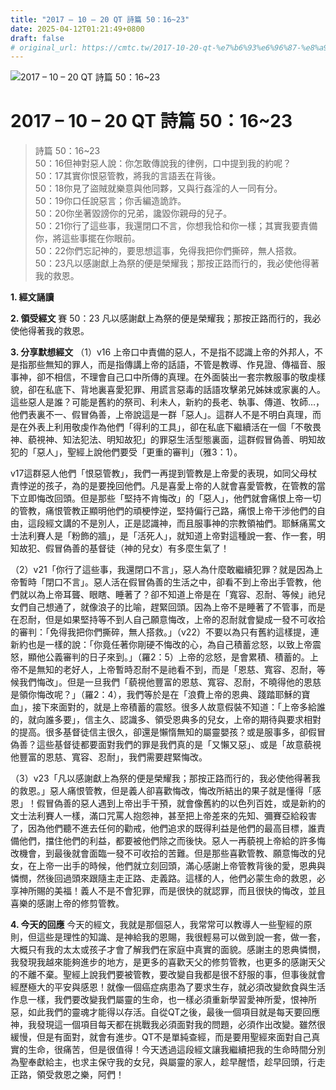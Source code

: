 ```yaml
---
title: "2017 – 10 – 20 QT 詩篇 50：16~23"
date: 2025-04-12T01:21:49+0800
draft: false
# original_url: https://cmtc.tw/2017-10-20-qt-%e7%b6%93%e6%96%87-%e8%a9%a9%e7%af%8750%ef%bc%9a1623
---
```


![2017 – 10 – 20 QT 詩篇 50：16\~23](/images/qt.jpg   "2017 – 10 – 20 QT 詩篇 50：16\~23")

# 2017 – 10 – 20 QT 詩篇 50：16\~23

> 詩篇 50：16\~23  
> 50：16但神對惡人說：你怎敢傳說我的律例，口中提到我的約呢？  
> 50：17其實你恨惡管教，將我的言語丟在背後。  
> 50：18你見了盜賊就樂意與他同夥，又與行姦淫的人一同有分。  
> 50：19你口任說惡言；你舌編造詭詐。  
> 50：20你坐著毀謗你的兄弟，讒毀你親母的兒子。  
> 50：21你行了這些事，我還閉口不言，你想我恰和你一樣；其實我要責備你，將這些事擺在你眼前。  
> 50：22你們忘記神的，要思想這事，免得我把你們撕碎，無人搭救。  
> 50：23凡以感謝獻上為祭的便是榮耀我；那按正路而行的，我必使他得著我的救恩。

**1. 經文誦讀**

**2. 領受經文**
賽 50：23 凡以感謝獻上為祭的便是榮耀我；那按正路而行的，我必使他得著我的救恩。

**3. 分享默想經文**
（1）v16 上帝口中責備的惡人，不是指不認識上帝的外邦人，不是指那些無知的罪人，而是指傳講上帝的話語，不管是教導、作見證、傳福音、服事神，卻不相信，不理會自己口中所傳的真理。在外面裝出一套宗教服事的敬虔樣貌，卻在私底下、背地裏喜愛犯罪、用謊言惡毒的話語攻擊弟兄姊妹或家裏的人。這些惡人是誰？可能是舊約的祭司、利未人，新約的長老、執事、傳道、牧師…，他們表裏不一、假冒偽善，上帝說這是一群「惡人」。這群人不是不明白真理，而是在外表上利用敬虔作為他們「得利的工具」，卻在私底下繼續活在一個「不敬畏神、藐視神、知法犯法、明知故犯」的罪惡生活型態裏面，這群假冒偽善、明知故犯的「惡人」，聖經上說他們要受「更重的審判」（雅3：1）。

v17這群惡人他們「恨惡管教」，我們一再提到管教是上帝愛的表現，如同父母杖責悖逆的孩子，為的是要挽回他們。凡是喜愛上帝的人就會喜愛管教，在管教的當下立即悔改回頭。但是那些「堅持不肯悔改」的「惡人」，他們就會痛恨上帝一切的管教，痛恨管教正顯明他們的頑梗悖逆，堅持偏行己路，痛恨上帝干涉他們的自由，這段經文講的不是別人，正是認識神，而且服事神的宗教領袖們。耶穌痛罵文士法利賽人是「粉飾的牆」，是「活死人」，就知道上帝對這種說一套、作一套，明知故犯、假冒偽善的基督徒（神的兒女）有多麼生氣了！

（2）v21「你行了這些事，我還閉口不言」，惡人為什麼敢繼續犯罪？就是因為上帝暫時「閉口不言」。惡人活在假冒偽善的生活之中，卻看不到上帝出手管教，他們就以為上帝耳聾、眼瞎、睡著了？卻不知道上帝是在「寬容、忍耐、等候」祂兒女們自己想通了，就像浪子的比喻，趕緊回頭。因為上帝不是睡著了不管事，而是在忍耐，但是如果堅持等不到人自己願意悔改，上帝的忍耐就會變成一發不可收拾的審判：「免得我把你們撕碎，無人搭救。」（v22）不要以為只有舊約這樣提，連新約也是一樣的說：「你竟任著你剛硬不悔改的心，為自己積蓄忿怒，以致上帝震怒，顯他公義審判的日子來到。」（羅2：5）上帝的忿怒，是會累積、積蓄的。上帝不是無知的老好人，上帝暫時忍耐不是祂看不到，而是「恩慈、寬容、忍耐，等候我們悔改」。但是一旦我們「藐視他豐富的恩慈、寬容、忍耐，不曉得他的恩慈是領你悔改呢？」（羅2：4），我們等於是在「浪費上帝的恩典、踐踏耶穌的寶血」，接下來面對的，就是上帝積蓄的震怒。很多人故意假裝不知道：「上帝多給誰的，就向誰多要」，信主久、認識多、領受恩典多的兒女，上帝的期待與要求相對的提高。很多基督徒信主很久，卻還是懶惰無知的屬靈嬰孩？或是服事多，卻假冒偽善？這些基督徒都要面對我們的罪是我們真的是「又懶又惡」、或是「故意藐視他豐富的恩慈、寬容、忍耐」，我們需要趕緊悔改。

（3）v23「凡以感謝獻上為祭的便是榮耀我；那按正路而行的，我必使他得著我的救恩。」惡人痛恨管教，但是義人卻喜歡悔改，悔改所結出的果子就是懂得「感恩」！假冒偽善的惡人遇到上帝出手干預，就會像舊約的以色列百姓，或是新約的文士法利賽人一樣，滿口咒罵人抱怨神，甚至把上帝差來的先知、彌賽亞給殺害了，因為他們聽不進去任何的勸戒，他們追求的既得利益是他們的最高目標，誰責備他們，擋住他們的利益，都要被他們除之而後快。惡人一再藐視上帝給的許多悔改機會，到最後就會面臨一發不可收拾的苦難。但是那些喜歡管教、願意悔改的兒女，在上帝一出手的時候，他們就立刻回頭，滿心感謝上帝管教背後的愛，恩典與憐憫，然後回過頭來跟隨主走正路、走義路。這樣的人，他們必蒙生命的救恩，必享神所賜的美福！義人不是不會犯罪，而是很快的就認罪，而且很快的悔改，並且喜樂的感謝上帝的修剪管教。

**4. 今天的回應**
今天的經文，我就是那個惡人，我常常可以教導人一些聖經的原則，但這些是理性的知識、是神給我的恩賜，我很輕易可以做到說一套，做一套，大概只有我的太太或孩子才會了解我們在家庭中真實的面貌。感謝主的恩典憐憫，我發現我越來能夠進步的地方，是更多的喜歡天父的修剪管教，也更多的感謝天父的不離不棄。聖經上說我們要被管教，要改變自我都是很不舒服的事，但事後就會經歷極大的平安與感恩！就像一個癌症病患為了要求生存，就必須改變飲食與生活作息一樣，我們要改變我們屬靈的生命，也一樣必須重新學習愛神所愛，恨神所惡，如此我們的靈魂才能得以存活。自從QT之後，最後一個項目就是每天要回應神，我發現這一個項目每天都在挑戰我必須面對我的問題，必須作出改變。雖然很緩慢，但是有面對，就會有進步。QT不是單純查經，而是要用聖經來面對自己真實的生命，很痛苦，但是很值得！今天透過這段經文讓我繼續把我的生命時間分別為聖奉獻給主，也求主保守我的女兒，與屬靈的家人，趁早醒悟，趁早回頭，行走正路，領受救恩之樂，阿們！
